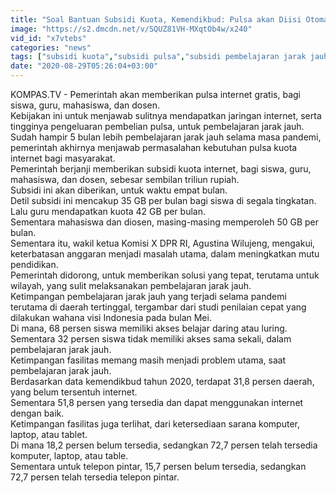 ```yaml
---
title: "Soal Bantuan Subsidi Kuota, Kemendikbud: Pulsa akan Diisi Otomatis oleh Operator"
image: "https://s2.dmcdn.net/v/SQUZ81VH-MXqtOb4w/x240"
vid_id: "x7vtebs"
categories: "news"
tags: ["subsidi kuota","subsidi pulsa","subsidi pembelajaran jarak jauh"]
date: "2020-08-29T05:26:04+03:00"
---
```

KOMPAS.TV - Pemerintah akan memberikan pulsa internet gratis, bagi siswa, guru, mahasiswa, dan dosen.   <br>Kebijakan ini untuk menjawab sulitnya mendapatkan jaringan internet, serta tingginya pengeluaran pembelian pulsa, untuk  pembelajaran jarak jauh.   <br>Sudah hampir 5 bulan lebih pembelajaran jarak jauh selama masa pandemi, pemerintah akhirnya menjawab permasalahan kebutuhan pulsa kuota internet bagi masyarakat.   <br>Pemerintah berjanji memberikan subsidi kuota internet, bagi siswa, guru, mahasiswa, dan dosen, sebesar sembilan triliun rupiah.   <br>Subsidi ini akan diberikan, untuk waktu empat bulan.   <br>Detil subsidi ini mencakup 35 GB per bulan bagi siswa di segala tingkatan.   <br>Lalu guru mendapatkan kuota 42 GB per bulan.   <br>Sementara mahasiswa dan diosen, masing-masing memperoleh 50 GB per bulan.   <br>Sementara itu, wakil ketua Komisi X DPR RI, Agustina Wilujeng, mengakui, keterbatasan anggaran menjadi masalah utama, dalam meningkatkan mutu pendidikan.   <br>Pemerintah didorong, untuk memberikan solusi yang tepat, terutama untuk wilayah, yang sulit melaksanakan pembelajaran jarak jauh.   <br>Ketimpangan pembelajaran jarak jauh yang terjadi selama pandemi terutama di daerah tertinggal, tergambar dari studi penilaian cepat yang dilakukan wahana visi Indonesia pada bulan Mei.   <br>Di mana, 68 persen siswa memiliki akses belajar daring atau luring.   <br>Sementara 32 persen siswa tidak memiliki akses sama sekali, dalam pembelajaran jarak jauh.   <br>Ketimpangan fasilitas memang masih menjadi problem utama, saat pembelajaran jarak jauh.   <br>Berdasarkan data kemendikbud tahun 2020, terdapat 31,8 persen daerah, yang belum tersentuh internet.   <br>Sementara 51,8 persen yang tersedia dan dapat menggunakan internet dengan baik.   <br>Ketimpangan fasilitas juga terlihat, dari ketersediaan sarana komputer, laptop, atau tablet.   <br>Di mana 18,2 persen belum tersedia, sedangkan 72,7 persen telah tersedia komputer, laptop, atau table.   <br>Sementara untuk telepon pintar, 15,7 persen belum tersedia, sedangkan 72,7 persen telah tersedia telepon pintar.   <br>
